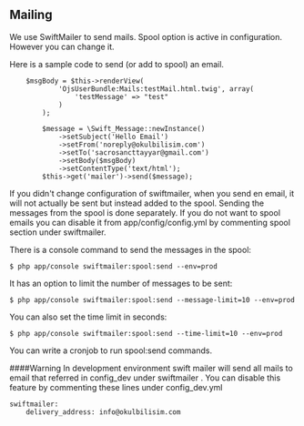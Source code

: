 Mailing
-------

We use SwiftMailer to send mails. Spool option is active in configuration. However you can change it.

Here is a sample code to send (or add to spool) an email.
```
	$msgBody = $this->renderView(
            'OjsUserBundle:Mails:testMail.html.twig', array(
                'testMessage' => "test"
            )
        );
        
        $message = \Swift_Message::newInstance()
            ->setSubject('Hello Email')
            ->setFrom('noreply@okulbilisim.com')
            ->setTo('sacrosancttayyar@gmail.com')
            ->setBody($msgBody)
            ->setContentType('text/html');
        $this->get('mailer')->send($message);
```

If you didn't change configuration of swiftmailer, when you send en email, it will not actually be sent but instead added to the spool.
Sending the messages from the spool is done separately.
If you do not want to spool emails you can disable it from app/config/config.yml by commenting  spool section under swiftmailer.
 
There is a console command to send the messages in the spool:
```
$ php app/console swiftmailer:spool:send --env=prod
```
It has an option to limit the number of messages to be sent:
```
$ php app/console swiftmailer:spool:send --message-limit=10 --env=prod
```
You can also set the time limit in seconds:
```
$ php app/console swiftmailer:spool:send --time-limit=10 --env=prod
```

You can write a cronjob to run spool:send commands.


####Warning
In development environment swift mailer will send all mails to email that referred in config_dev under swiftmailer .
You can disable this feature by commenting these lines under config_dev.yml
```
swiftmailer:
    delivery_address: info@okulbilisim.com
```
